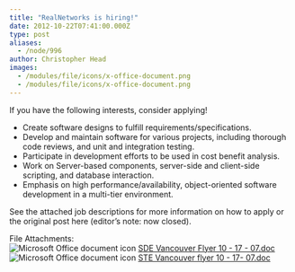 ```yaml
---
title: "RealNetworks is hiring!"
date: 2012-10-22T07:41:00.000Z
type: post
aliases:
  - /node/996
author: Christopher Head
images:
  - /modules/file/icons/x-office-document.png
  - /modules/file/icons/x-office-document.png
---
```


<div class="field field-name-body field-type-text-with-summary field-label-hidden"><div class="field-items"><div class="field-item even"><p>If you have the following interests, consider applying!</p>
<ul>
<li>Create software designs to fulfill requirements/specifications.
</li><li>Develop and maintain software for various projects, including thorough code reviews, and unit and integration testing.
</li><li>Participate in development efforts to be used in cost benefit analysis.
</li><li>Work on Server-based components, server-side and client-side scripting, and database interaction.
</li><li>Emphasis on high performance/availability, object-oriented software development in a multi-tier environment.
</li></ul>
<p>See the attached job descriptions for more information on how to apply or the original post here (editor&#x2019;s note: now closed).</p>
</div></div></div><div class="field field-name-field-file-attachments field-type-file field-label-above"><div class="field-label">File Attachments:&#xA0;</div><div class="field-items"><div class="field-item even"><span class="file"><img class="file-icon" alt="Microsoft Office document icon" title="application/msword" src="/modules/file/icons/x-office-document.png"> <a href="https://ubccsss.org/files/SDE%20Vancouver%20Flyer%2010%20-%2017%20-%2007.doc" type="application/msword; length=41984">SDE Vancouver Flyer 10 - 17 - 07.doc</a></span></div><div class="field-item odd"><span class="file"><img class="file-icon" alt="Microsoft Office document icon" title="application/msword" src="/modules/file/icons/x-office-document.png"> <a href="https://ubccsss.org/files/STE%20Vancouver%20flyer%2010%20-%2017-%2007.doc" type="application/msword; length=36352">STE Vancouver flyer 10 - 17- 07.doc</a></span></div></div></div>    <footer>
          </footer>
